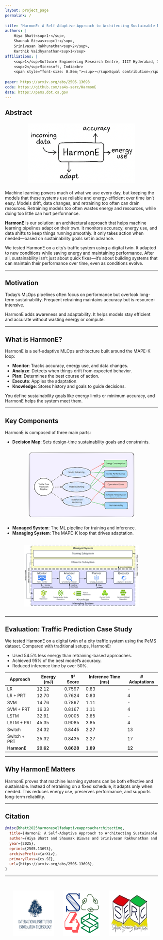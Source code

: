 ```yaml
---
layout: project_page
permalink: /

title: "HarmonE: A Self-Adaptive Approach to Architecting Sustainable MLOps"
authors: |
    Hiya Bhatt<sup>1⋆</sup>,
    Shaunak Biswas<sup>1⋆</sup>,
    Srinivasan Rakhunathan<sup>2</sup>,
    Karthik Vaidhyanathan<sup>1</sup>
affiliations: |
    <sup>1</sup>Software Engineering Research Centre, IIIT Hyderabad, India<br>
    <sup>2</sup>Microsoft, India<br>
    <span style="font-size: 0.8em;"><sup>⋆</sup>Equal contribution</span>

paper: https://arxiv.org/abs/2505.13693
code: https://github.com/sa4s-serc/HarmonE 
data: https://pems.dot.ca.gov
---
```


## Abstract

<img src="static/image/Intro.png" alt="Decision Map Illustration" style="max-width: 70%; display: block; margin: 1.5rem auto;">

Machine learning powers much of what we use every day, but keeping the models that these systems use reliable and energy-efficient over time isn’t easy. Models drift, data changes, and retraining too often can drain resources. Retraining models too often wastes energy and resources, while doing too little can hurt performance.

**HarmonE** is our solution: an architectural approach that helps machine learning pipelines adapt on their own. It monitors accuracy, energy use, and data shifts to keep things running smoothly. It only takes action when needed—based on sustainability goals set in advance.

We tested HarmonE on a city’s traffic system using a digital twin. It adapted to new conditions while saving energy and maintaining performance. After all, sustainability isn’t just about quick fixes—it’s about building systems that can maintain their performance over time, even as conditions evolve. 

---

## Motivation

Today’s MLOps pipelines often focus on performance but overlook long-term sustainability. Frequent retraining maintains accuracy but is resource-intensive.

HarmonE adds awareness and adaptability. It helps models stay efficient and accurate without wasting energy or compute.

---

## What is HarmonE?

HarmonE is a self-adaptive MLOps architecture built around the MAPE-K loop:

- **Monitor**: Tracks accuracy, energy use, and data changes.
- **Analyze**: Detects when things drift from expected behavior.
- **Plan**: Determines the best course of action.
- **Execute**: Applies the adaptation.
- **Knowledge**: Stores history and goals to guide decisions.

You define sustainability goals like energy limits or minimum accuracy, and HarmonE helps the system meet them.

---

## Key Components

HarmonE is composed of three main parts:

- **Decision Map**: Sets design-time sustainability goals and constraints.

<img src="/static/image/DM_excali.svg" alt="Decision Map Illustration" style="max-width: 70%; display: block; margin: 1.5rem auto;">

- **Managed System**: The ML pipeline for training and inference.
- **Managing System**: The MAPE-K loop that drives adaptation.

<img src="/static/image/HarmonE_Architecture.png" alt="HarmonE Architecture" style="max-width: 75%; display: block; margin: 2rem auto;">


---

## Evaluation: Traffic Prediction Case Study

We tested HarmonE on a digital twin of a city traffic system using the PeMS dataset. Compared with traditional setups, HarmonE:

- Used 54.5% less energy than retraining-based approaches.
- Achieved 95% of the best model’s accuracy.
- Reduced inference time by over 50%.

| Approach      | Energy (mJ) | R² Score | Inference Time (ms) | # Adaptations |
|---------------|-------------|----------|----------------------|----------------|
| LR            | 12.12       | 0.7597   | 0.83                 | -              |
| LR + PRT      | 12.70       | 0.7624   | 0.83                 | 4              |
| SVM           | 14.76       | 0.7897   | 1.11                 | -              |
| SVM + PRT     | 16.33       | 0.8167   | 1.11                 | 4              |
| LSTM          | 32.91       | 0.9005   | 3.85                 | -              |
| LSTM + PRT    | 45.35       | 0.9085   | 3.85                 | 4              |
| Switch        | 24.32       | 0.8445   | 2.27                 | 13             |
| Switch + PRT  | 25.32       | 0.8435   | 2.27                 | 17             |
| **HarmonE**   | **20.62**   | **0.8628** | **1.89**           | **12**         |

---

## Why HarmonE Matters

HarmonE proves that machine learning systems can be both effective and sustainable. Instead of retraining on a fixed schedule, it adapts only when needed. This reduces energy use, preserves performance, and supports long-term reliability.

---

## Citation

```bibtex
@misc{bhatt2025harmoneselfadaptiveapproacharchitecting,
  title={HarmonE: A Self-Adaptive Approach to Architecting Sustainable MLOps},
  author={Hiya Bhatt and Shaunak Biswas and Srinivasan Rakhunathan and Karthik Vaidhyanathan},
  year={2025},
  eprint={2505.13693},
  archivePrefix={arXiv},
  primaryClass={cs.SE},
  url={https://arxiv.org/abs/2505.13693},
}
```
---
<div style="display: flex; justify-content: space-between; align-items: center; margin-top: 3rem; padding: 0 5%;">
  <img src="/static/image/iiit_logo.svg" alt="IIIT Hyderabad" style="height: 150px; max-width: 30%;">
  <img src="/static/image/sa4s_logo.svg" alt="SA4S Logo" style="height: 150px; max-width: 30%;">
  <img src="/static/image/serc_logo.svg" alt="SERC Logo" style="height: 150px; max-width: 30%;">
</div>

